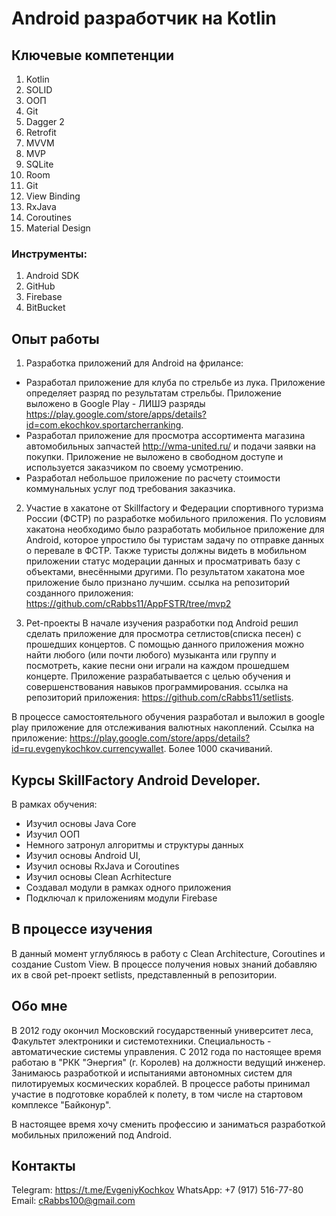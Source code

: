 # Android разработчик на Kotlin

## Ключевые компетенции
1. Kotlin
2. SOLID
3. ООП
4. Git
5. Dagger 2
6. Retrofit
7. MVVM
8. MVP
9. SQLite
10. Room
11. Git
12. View Binding
13. RxJava
14. Coroutines
15. Material Design

### Инструменты:
1. Android SDK
2. GitHub
3. Firebase
4. BitBucket

## Опыт работы

1. Разработка приложений для Android на фрилансе: 
- Разработал приложение для клуба по стрельбе из лука. Приложение определяет разряд по результатам стрельбы.
Приложение выложено в Google Play - ЛИШЭ разряды https://play.google.com/store/apps/details?id=com.ekochkov.sportarcherranking.
- Разработал приложение для просмотра ассортимента магазина автомобильных запчастей http://wma-united.ru/ и подачи заявки на покупки. 
Приложение не выложено в свободном доступе и используется заказчиком по своему усмотрению.
- Разработал небольшое приложение по расчету стоимости коммунальных услуг под требования заказчика. 

2. Участие в хакатоне от Skillfactory и Федерации спортивного туризма России (ФСТР)
по разработке мобильного приложения.
По условиям хакатона необходимо было разработать мобильное приложение для Android,
которое упростило бы туристам задачу по отправке данных о перевале в ФСТР. Также туристы
должны видеть в мобильном приложении статус модерации данных и просматривать базу с объектами, внесёнными другими.
По результатом хакатона мое приложение было признано лучшим. 
ссылка на репозиторий созданного приложения: https://github.com/cRabbs11/AppFSTR/tree/mvp2

3. Pet-проекты
В начале изучения разработки под Android решил сделать приложение 
для просмотра сетлистов(списка песен) с прошедших концертов. С помощью данного приложения 
можно найти любого (или почти любого) музыканта или группу и посмотреть, какие песни они играли на
каждом прошедшем концерте. Приложение разрабатывается с целью обучения и совершенствования навыков программирования.
ссылка на репозиторий приложения: https://github.com/cRabbs11/setlists.

В процессе самостоятельного обучения разработал и выложил в google play приложение для отслеживания валютных накоплений. 
Ссылка на приложение: https://play.google.com/store/apps/details?id=ru.evgenykochkov.currencywallet. Более 1000 скачиваний.

## Курсы SkillFactory Android Developer.

В рамках обучения:
- Изучил основы Java Core
- Изучил ООП
- Немного затронул алгоритмы и структуры данных
- Изучил основы Android UI, 
- Изучил основы RxJava и Coroutines
- Изучил основы Clean Acrhitecture
- Создавал модули в рамках одного приложения
- Подключал к приложениям модули Firebase


## В процессе изучения
В данный момент углубляюсь в работу с Clean Architecture, Coroutines и создание Custom View.
В процессе получения новых знаний добавляю их в свой pet-проект setlists, 
представленный в репозитории.

## Обо мне
В 2012 году окончил Московский государственный университет леса, Факультет электроники и системотехники.
Специальность - автоматические системы управления.
С 2012 года по настоящее время работаю в "РКК "Энергия" (г. Королев) на должности ведущий инженер. 
Занимаюсь разработкой и испытаниями автономных систем для пилотируемых космических кораблей. 
В процессе работы принимал участие в подготовке кораблей к полету, в том числе на стартовом комплексе "Байконур". 

В настоящее время хочу сменить профессию и заниматься разработкой мобильных приложений под Android. 

## Контакты
Telegram: https://t.me/EvgeniyKochkov
WhatsApp: +7 (917) 516-77-80
Email: cRabbs100@gmail.com
